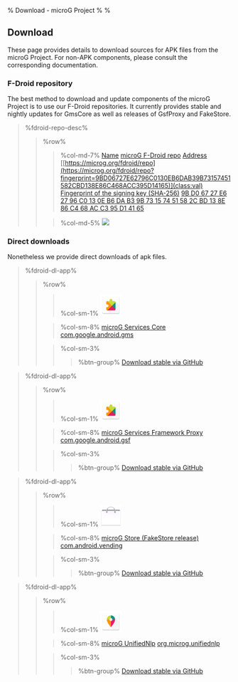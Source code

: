 % Download - microG Project
%
%

Download
--------
These page provides details to download sources for APK files from the microG Project.
For non-APK components, please consult the corresponding documentation.

### F-Droid repository
The best method to download and update components of the microG Project is to use our F-Droid repositories.
It currently provides stable and nightly updates for GmsCore as well as releases of GsfProxy and FakeStore.

[](id:mainrepo)
> %fdroid-repo-desc%
> > %row%
> > > %col-md-7%
> > > [Name](class:key) [microG F-Droid repo](class:val)
> > > [Address](class:key) [[https://microg.org/fdroid/repo](https://microg.org/fdroid/repo?fingerprint=9BD06727E62796C0130EB6DAB39B73157451582CBD138E86C468ACC395D14165)](class:val)
> > > [Fingerprint of the signing key (SHA-256)](class:key) [9B D0 67 27 E6 27 96 C0 13 0E B6 DA B3 9B 73 15 74 51 58 2C BD 13 8E 86 C4 68 AC C3 95 D1 41 65](class:val)
> >
> > > %col-md-5%
> > > [<img src="https://chart.googleapis.com/chart?cht=qr&chl=https%3A%2F%2Fmicrog.org%2Ffdroid%2Frepo%3Ffingerprint%3D9BD06727E62796C0130EB6DAB39B73157451582CBD138E86C468ACC395D14165&chs=256x256&choe=UTF-8&chld=L|0">](https://microg.org/fdroid/repo?fingerprint=9BD06727E62796C0130EB6DAB39B73157451582CBD138E86C468ACC395D14165)

### Direct downloads
Nonetheless we provide direct downloads of apk files.

[](id:app_com_google_android_gms)
> %fdroid-dl-app%
> > %row%
> > > %col-sm-1%
> > > <img src="/img/gmscore_96px.png" height="48">
> >
> > > %col-sm-8%
> > > [microG Services Core](class:name) [com.google.android.gms](class:pname)
> >
> > > %col-sm-3%
> > > > %btn-group%
> > > > <a href="https://github.com/microg/android_packages_apps_GmsCore/releases" class="btn btn-default btn-dl">Download stable [via GitHub](class:ver)</a>

[](id:app_com_google_android_gsf)
> %fdroid-dl-app%
> > %row%
> > > %col-sm-1%
> > > <img src="/img/gmscore_96px.png" height="48">
> >
> > > %col-sm-8%
> > > [microG Services Framework Proxy](class:name) [com.google.android.gsf](class:pname)
> >
> > > %col-sm-3%
> > > > %btn-group%
> > > > <a href="https://github.com/microg/android_packages_apps_GsfProxy/releases" class="btn btn-default btn-dl">Download stable [via GitHub](class:ver)</a>

[](id:app_com_android_vending)
> %fdroid-dl-app%
> > %row%
> > > %col-sm-1%
> > > <img src="/img/store_96px.png" height="48">
> >
> > > %col-sm-8%
> > > [microG Store (FakeStore release)](class:name) [com.android.vending](class:pname)
> >
> > > %col-sm-3%
> > > > %btn-group%
> > > > <a href="https://github.com/microg/android_packages_apps_FakeStore/releases" class="btn btn-default btn-dl">Download stable [via GitHub](class:ver)</a>

[](id:app_org_microg_unifiednlp)
> %fdroid-dl-app%
> > %row%
> > > %col-sm-1%
> > > <img src="/img/unifiednlp_96px.png" height="48">
> >
> > > %col-sm-8%
> > > [microG UnifiedNlp](class:name) [org.microg.unifiednlp](class:pname)
> >
> > > %col-sm-3%
> > > > %btn-group%
> > > > <a href="https://github.com/microg/android_packages_apps_UnifiedNlp/releases" class="btn btn-default btn-dl">Download stable [via GitHub](class:ver)</a>

<script src="/js/jquery-2.2.1.min.js"></script>
<script src="/js/fdroid.js"></script>
<script type="text/javascript">
    fdroid.getRepoInfo("https://microg.org/fdroid/repo", function(repoInfo) {
        $("#mainrepo").parent().next().children(".row").replaceWith(fdroid.createRepoDetails(repoInfo));
        ["com.google.android.gms", "com.google.android.gsf", "com.android.vending"].forEach(function(name) {
            $("#app_"+name.split(".").join("_")).parent().next().children(".row").children().children(".btn-group")
                .replaceWith(fdroid.createDownloadButton(repoInfo, name));
        });
    });
</script>

